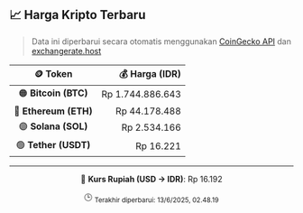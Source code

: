 

<!-- HARGA_KRIPTO -->
## 📈 Harga Kripto Terbaru

> Data ini diperbarui secara otomatis menggunakan [CoinGecko API](https://www.coingecko.com/) dan [exchangerate.host](https://exchangerate.host/)

<div align="center">

| 🪙 Token | 💰 Harga (IDR) |
|:------:|---------------:|
| 🟠 **Bitcoin (BTC)**   | Rp 1.744.886.643 |
| 🔵 **Ethereum (ETH)**  | Rp 44.178.488 |
| 🟣 **Solana (SOL)**    | Rp 2.534.166 |
| 🟢 **Tether (USDT)**   | Rp 16.221 |

---

💱 **Kurs Rupiah (USD → IDR)**: Rp 16.192

🕒 <sub>Terakhir diperbarui: 13/6/2025, 02.48.19</sub>

</div>
<!-- /HARGA_KRIPTO -->